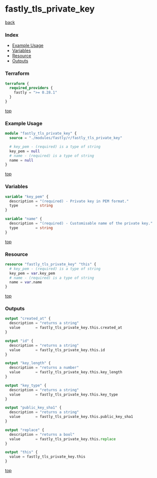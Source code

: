 # fastly_tls_private_key

[back](../fastly.md)

### Index

- [Example Usage](#example-usage)
- [Variables](#variables)
- [Resource](#resource)
- [Outputs](#outputs)

### Terraform

```terraform
terraform {
  required_providers {
    fastly = ">= 0.28.1"
  }
}
```

[top](#index)

### Example Usage

```terraform
module "fastly_tls_private_key" {
  source = "./modules/fastly/r/fastly_tls_private_key"

  # key_pem - (required) is a type of string
  key_pem = null
  # name - (required) is a type of string
  name = null
}
```

[top](#index)

### Variables

```terraform
variable "key_pem" {
  description = "(required) - Private key in PEM format."
  type        = string
}

variable "name" {
  description = "(required) - Customisable name of the private key."
  type        = string
}
```

[top](#index)

### Resource

```terraform
resource "fastly_tls_private_key" "this" {
  # key_pem - (required) is a type of string
  key_pem = var.key_pem
  # name - (required) is a type of string
  name = var.name
}
```

[top](#index)

### Outputs

```terraform
output "created_at" {
  description = "returns a string"
  value       = fastly_tls_private_key.this.created_at
}

output "id" {
  description = "returns a string"
  value       = fastly_tls_private_key.this.id
}

output "key_length" {
  description = "returns a number"
  value       = fastly_tls_private_key.this.key_length
}

output "key_type" {
  description = "returns a string"
  value       = fastly_tls_private_key.this.key_type
}

output "public_key_sha1" {
  description = "returns a string"
  value       = fastly_tls_private_key.this.public_key_sha1
}

output "replace" {
  description = "returns a bool"
  value       = fastly_tls_private_key.this.replace
}

output "this" {
  value = fastly_tls_private_key.this
}
```

[top](#index)